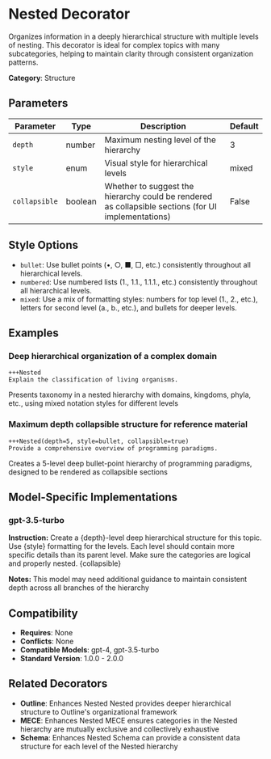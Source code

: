 # Nested Decorator

Organizes information in a deeply hierarchical structure with multiple levels of nesting. This decorator is ideal for complex topics with many subcategories, helping to maintain clarity through consistent organization patterns.

**Category**: Structure

## Parameters

| Parameter | Type | Description | Default |
|-----------|------|-------------|--------|
| `depth` | number | Maximum nesting level of the hierarchy | 3 |
| `style` | enum | Visual style for hierarchical levels | mixed |
| `collapsible` | boolean | Whether to suggest the hierarchy could be rendered as collapsible sections (for UI implementations) | False |

## Style Options

- `bullet`: Use bullet points (•, ○, ■, □, etc.) consistently throughout all hierarchical levels.
- `numbered`: Use numbered lists (1., 1.1., 1.1.1., etc.) consistently throughout all hierarchical levels.
- `mixed`: Use a mix of formatting styles: numbers for top level (1., 2., etc.), letters for second level (a., b., etc.), and bullets for deeper levels.

## Examples

### Deep hierarchical organization of a complex domain

```
+++Nested
Explain the classification of living organisms.
```

Presents taxonomy in a nested hierarchy with domains, kingdoms, phyla, etc., using mixed notation styles for different levels

### Maximum depth collapsible structure for reference material

```
+++Nested(depth=5, style=bullet, collapsible=true)
Provide a comprehensive overview of programming paradigms.
```

Creates a 5-level deep bullet-point hierarchy of programming paradigms, designed to be rendered as collapsible sections

## Model-Specific Implementations

### gpt-3.5-turbo

**Instruction:** Create a {depth}-level deep hierarchical structure for this topic. Use {style} formatting for the levels. Each level should contain more specific details than its parent level. Make sure the categories are logical and properly nested. {collapsible}

**Notes:** This model may need additional guidance to maintain consistent depth across all branches of the hierarchy


## Compatibility

- **Requires**: None
- **Conflicts**: None
- **Compatible Models**: gpt-4, gpt-3.5-turbo
- **Standard Version**: 1.0.0 - 2.0.0

## Related Decorators

- **Outline**: Enhances Nested Nested provides deeper hierarchical structure to Outline's organizational framework
- **MECE**: Enhances Nested MECE ensures categories in the Nested hierarchy are mutually exclusive and collectively exhaustive
- **Schema**: Enhances Nested Schema can provide a consistent data structure for each level of the Nested hierarchy
